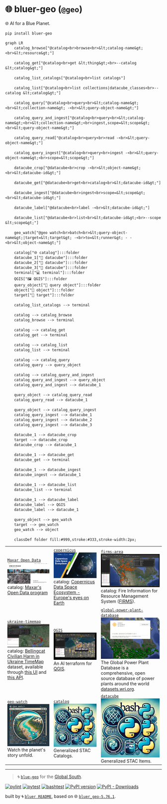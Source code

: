 # 🌐 bluer-geo (`@geo`)

🌐 AI for a Blue Planet.

```bash
pip install bluer-geo
```

```mermaid
graph LR
    catalog_browse["@catalog<br>browse<br>&lt;catalog-name&gt;<br>&lt;resource&gt;"]

    catalog_get["@catalog<br>get &lt;thing&gt;<br>--catalog &lt;catalog&gt;"]

    catalog_list_catalogs["@catalog<br>list catalogs"]

    catalog_list["@catalog<br>list collections|datacube_classes<br>--catalog &lt;catalog&gt;"]

    catalog_query["@catalog<br>query<br>&lt;catalog-name&gt;<br>&lt;collection-name&gt; -<br>&lt;query-object-name&gt;"]

    catalog_query_and_ingest["@catalog<br>query<br>&lt;catalog-name&gt;<br>&lt;collection-name&gt;<br>ingest,scope=&lt;scope&gt;<br>&lt;query-object-name&gt;"]

    catalog_query_read["@catalog<br>query<br>read -<br>&lt;query-object-name&gt;"]

    catalog_query_ingest["@catalog<br>query<br>ingest -<br>&lt;query-object-name&gt;<br>scope=&lt;scope&gt;"]

    datacube_crop["@datacube<br>crop -<br>&lt;object-name&gt;<br>&lt;datacube-id&gt;"]

    datacube_get["@datacube<br>get<br>catalog<br>&lt;datacube-id&gt;"]

    datacube_ingest["@datacube<br>ingest<br>scope=&lt;scope&gt;<br>&lt;datacube-id&gt;"]

    datacube_label["@datacube<br>label -<br>&lt;datacube-id&gt;"]

    datacube_list["@datacube<br>list<br>&lt;datacube-id&gt;<br>--scope &lt;scope&gt;"]

    geo_watch["@geo watch<br>batch<br>&lt;query-object-name&gt;|target=&lt;target&gt; -<br>to=&lt;runner&gt; - -<br>&lt;object-name&gt;"]

    catalog["🌐 catalog"]:::folder
    datacube_1["🧊 datacube"]:::folder
    datacube_2["🧊 datacube"]:::folder
    datacube_3["🧊 datacube"]:::folder
    terminal["💻 terminal"]:::folder
    QGIS["🖼️ QGIS"]:::folder
    query_object["📂 query object"]:::folder
    object["📂 object"]:::folder
    target["🎯 target"]:::folder

    catalog_list_catalogs --> terminal

    catalog --> catalog_browse
    catalog_browse --> terminal

    catalog --> catalog_get
    catalog_get --> terminal

    catalog --> catalog_list
    catalog_list --> terminal

    catalog --> catalog_query
    catalog_query --> query_object

    catalog --> catalog_query_and_ingest
    catalog_query_and_ingest --> query_object
    catalog_query_and_ingest --> datacube_1

    query_object --> catalog_query_read
    catalog_query_read --> datacube_1

    query_object --> catalog_query_ingest
    catalog_query_ingest --> datacube_1
    catalog_query_ingest --> datacube_2
    catalog_query_ingest --> datacube_3

    datacube_1 --> datacube_crop
    target --> datacube_crop
    datacube_crop --> datacube_1

    datacube_1 --> datacube_get
    datacube_get --> terminal

    datacube_1 --> datacube_ingest
    datacube_ingest --> datacube_1

    datacube_1 --> datacube_list
    datacube_list --> terminal

    datacube_1 --> datacube_label
    datacube_label --> QGIS
    datacube_label --> datacube_1

    query_object --> geo_watch
    target --> geo_watch
    geo_watch --> object

    classDef folder fill:#999,stroke:#333,stroke-width:2px;
```

|   |   |   |
| --- | --- | --- |
| [`Maxar Open Data`](./bluer_geo/catalog/maxar_open_data) [![image](https://github.com/kamangir/assets/blob/main/blue-geo/MaxarOpenData.png?raw=true)](./bluer_geo/catalog/maxar_open_data) catalog: [Maxar's Open Data program](https://www.maxar.com/open-data/) | [`copernicus`](./bluer_geo/catalog/copernicus) [![image](https://github.com/kamangir/assets/blob/main/blue-geo/copernicus.jpg?raw=true)](./bluer_geo/catalog/copernicus) catalog: [Copernicus Data Space Ecosystem - Europe's eyes on Earth](https://dataspace.copernicus.eu/) | [`firms-area`](./bluer_geo/catalog/firms) [![image](https://github.com/kamangir/assets/blob/main/blue-geo/datacube-firms_area.jpg?raw=true)](./bluer_geo/catalog/firms) catalog: Fire Information for Resource Management System ([FIRMS](https://firms.modaps.eosdis.nasa.gov)). |
| [`ukraine-timemap`](./bluer_geo/catalog/ukraine_timemap) [![image](https://github.com/kamangir/assets/blob/main/nbs/ukraine-timemap/QGIS.png?raw=true)](./bluer_geo/catalog/ukraine_timemap) catalog: [Bellingcat](https://www.bellingcat.com/) [Civilian Harm in Ukraine TimeMap](https://github.com/bellingcat/ukraine-timemap) dataset, available through [this UI](https://ukraine.bellingcat.com/) and [this API](https://bellingcat-embeds.ams3.cdn.digitaloceanspaces.com/production/ukr/timemap/api.json). | [`QGIS`](./bluer_geo/QGIS/README.md) [![image](https://github.com/kamangir/assets/blob/main/blue-geo/QGIS.jpg?raw=true)](./bluer_geo/QGIS/README.md) An AI terraform for [QGIS](https://www.qgis.org/). | [`global-power-plant-database`](./bluer_geo/objects/md/global_power_plant_database.md) [![image](https://github.com/kamangir/assets/blob/main/blue-geo/global_power_plant_database-cover.png?raw=true)](./bluer_geo/objects/md/global_power_plant_database.md) The Global Power Plant Database is a comprehensive, open source database of power plants around the world [datasets.wri.org](https://datasets.wri.org/datasets/global-power-plant-database). |
| [`geo-watch`](./bluer_geo/watch) [![image](https://github.com/kamangir/assets/blob/main/blue-geo/blue-geo-watch.png?raw=true)](./bluer_geo/watch) Watch the planet's story unfold. | [`catalog`](./bluer_geo/catalog) [![image](https://github.com/kamangir/assets/raw/main/blue-plugin/marquee.png?raw=true)](./bluer_geo/catalog) Generalized STAC Catalogs. | [`datacube`](./bluer_geo/datacube) [![image](https://github.com/kamangir/assets/raw/main/blue-plugin/marquee.png?raw=true)](./bluer_geo/datacube) Generalized STAC Items. |

---

> 🌀 [`blue-geo`](https://github.com/kamangir/blue-geo) for the [Global South](https://github.com/kamangir/bluer-south).


[![pylint](https://github.com/kamangir/bluer-geo/actions/workflows/pylint.yml/badge.svg)](https://github.com/kamangir/bluer-geo/actions/workflows/pylint.yml) [![pytest](https://github.com/kamangir/bluer-geo/actions/workflows/pytest.yml/badge.svg)](https://github.com/kamangir/bluer-geo/actions/workflows/pytest.yml) [![bashtest](https://github.com/kamangir/bluer-geo/actions/workflows/bashtest.yml/badge.svg)](https://github.com/kamangir/bluer-geo/actions/workflows/bashtest.yml) [![PyPI version](https://img.shields.io/pypi/v/bluer-geo.svg)](https://pypi.org/project/bluer-geo/) [![PyPI - Downloads](https://img.shields.io/pypi/dd/bluer-geo)](https://pypistats.org/packages/bluer-geo)

built by 🌀 [`bluer README`](https://github.com/kamangir/bluer-objects/tree/main/bluer_objects/README), based on 🌐 [`bluer_geo-5.76.1`](https://github.com/kamangir/bluer-geo).
